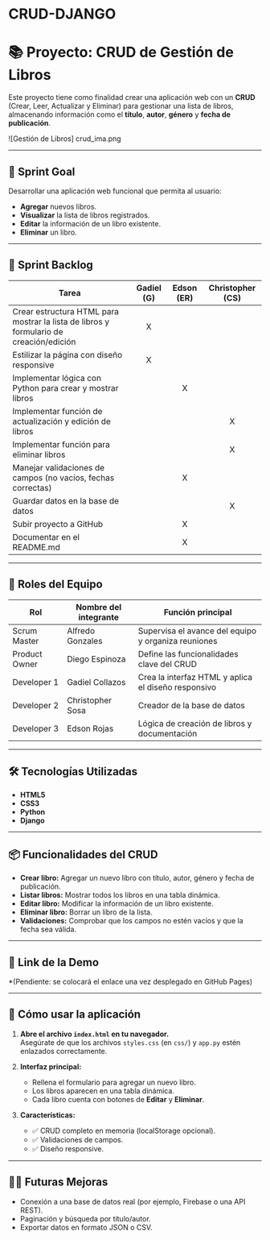 # CRUD-DJANGO

# 📚 Proyecto: CRUD de Gestión de Libros

Este proyecto tiene como finalidad crear una aplicación web con un **CRUD** (Crear, Leer, Actualizar y Eliminar) para gestionar una lista de libros, almacenando información como el **título**, **autor**, **género** y **fecha de publicación**.

![Gestión de Libros] crud_ima.png

---

## 🧠 Sprint Goal

Desarrollar una aplicación web funcional que permita al usuario:
- **Agregar** nuevos libros.
- **Visualizar** la lista de libros registrados.
- **Editar** la información de un libro existente.
- **Eliminar** un libro.

---

## 🚀 Sprint Backlog

| Tarea                                                                                  | Gadiel (G) | Edson (ER) | Christopher (CS) |
|----------------------------------------------------------------------------------------|:----------:|:----------:|:----------------:|
| Crear estructura HTML para mostrar la lista de libros y formulario de creación/edición |     X      |            |                  |
| Estilizar la página con diseño responsive                                              |     X      |            |                  |
| Implementar lógica con Python para crear y mostrar libros                          |            |     X      |                  |
| Implementar función de actualización y edición de libros                               |            |            |        X         |
| Implementar función para eliminar libros                                               |            |            |        X         |
| Manejar validaciones de campos (no vacíos, fechas correctas)                           |            |     X      |                  |
| Guardar datos en la base de datos                                               |            |            |        X         |
| Subir proyecto a GitHub                                                                |            |     X      |                  |
| Documentar en el README.md                                                             |            |     X      |                  |

---

## 👥 Roles del Equipo

| Rol              | Nombre del integrante  | Función principal                                       |
|------------------|------------------------|---------------------------------------------------------|
| Scrum Master     | Alfredo Gonzales       | Supervisa el avance del equipo y organiza reuniones     |
| Product Owner    | Diego Espinoza         | Define las funcionalidades clave del CRUD               |
| Developer 1      | Gadiel Collazos        | Crea la interfaz HTML y aplica el diseño responsivo     |
| Developer 2      | Christopher Sosa       | Creador de la base de datos  |
| Developer 3      | Edson Rojas            | Lógica de creación de libros y documentación            |

---

## 🛠 Tecnologías Utilizadas

- **HTML5**
- **CSS3**
- **Python**
- **Django**        

---

## 📦 Funcionalidades del CRUD

- **Crear libro:** Agregar un nuevo libro con título, autor, género y fecha de publicación.
- **Listar libros:** Mostrar todos los libros en una tabla dinámica.
- **Editar libro:** Modificar la información de un libro existente.
- **Eliminar libro:** Borrar un libro de la lista.
- **Validaciones:** Comprobar que los campos no estén vacíos y que la fecha sea válida.

---

## 🔗 Link de la Demo

*(Pendiente: se colocará el enlace una vez desplegado en GitHub Pages)

---

## 📘 Cómo usar la aplicación

1. **Abre el archivo `index.html` en tu navegador.**  
   Asegúrate de que los archivos `styles.css` (en `css/`) y `app.py` estén enlazados correctamente.

2. **Interfaz principal:**
   - Rellena el formulario para agregar un nuevo libro.
   - Los libros aparecen en una tabla dinámica.
   - Cada libro cuenta con botones de **Editar** y **Eliminar**.

3. **Características:**
   - ✅ CRUD completo en memoria (localStorage opcional).
   - ✅ Validaciones de campos.
   - ✅ Diseño responsive.

---
## 👨‍💻 Futuras Mejoras

- Conexión a una base de datos real (por ejemplo, Firebase o una API REST).
- Paginación y búsqueda por título/autor.
- Exportar datos en formato JSON o CSV.